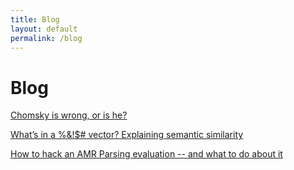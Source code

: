```yaml
---
title: Blog
layout: default
permalink: /blog
---
```


# Blog

[Chomsky is wrong, or is he?](https://www.juriopitz.com/2024/08/21/chomsky-llm.html)

[What’s in a %&!$# vector? Explaining semantic similarity](https://www.juriopitz.com/2024/04/04/explain-text-similarity.html)

[How to hack an AMR Parsing evaluation -- and what to do about it](https://www.juriopitz.com/2023/10/04/hacking-a-metric.html)





